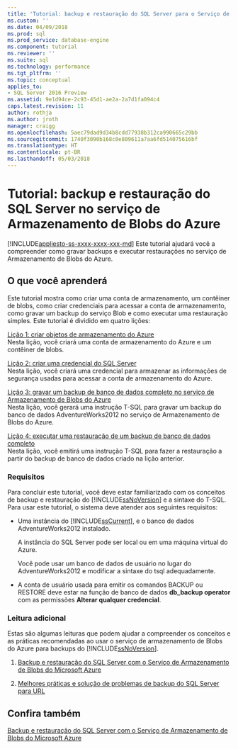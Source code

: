 ```yaml
---
title: 'Tutorial: backup e restauração do SQL Server para o Serviço de Armazenamento de Blobs do Azure | Microsoft Docs'
ms.custom: ''
ms.date: 04/09/2018
ms.prod: sql
ms.prod_service: database-engine
ms.component: tutorial
ms.reviewer: ''
ms.suite: sql
ms.technology: performance
ms.tgt_pltfrm: ''
ms.topic: conceptual
applies_to:
- SQL Server 2016 Preview
ms.assetid: 9e1d94ce-2c93-45d1-ae2a-2a7d1fa094c4
caps.latest.revision: 11
author: rothja
ms.author: jroth
manager: craigg
ms.openlocfilehash: 5aec79dad9d34b8cdd77938b312ca990665c29bb
ms.sourcegitcommit: 1740f3090b168c0e809611a7aa6fd514075616bf
ms.translationtype: HT
ms.contentlocale: pt-BR
ms.lasthandoff: 05/03/2018
---
```

# <a name="tutorial-sql-server-backup-and-restore-to-azure-blob-storage-service"></a>Tutorial: backup e restauração do SQL Server no serviço de Armazenamento de Blobs do Azure
[!INCLUDE[appliesto-ss-xxxx-xxxx-xxx-md](../includes/appliesto-ss-xxxx-xxxx-xxx-md.md)]
Este tutorial ajudará você a compreender como gravar backups e executar restaurações no serviço de Armazenamento de Blobs do Azure.  
  
## <a name="what-you-will-learn"></a>O que você aprenderá  
Este tutorial mostra como criar uma conta de armazenamento, um contêiner de blobs, como criar credenciais para acessar a conta de armazenamento, como gravar um backup do serviço Blob e como executar uma restauração simples. Este tutorial é dividido em quatro lições:  
  
[Lição 1: criar objetos de armazenamento do Azure](http://msdn.microsoft.com/library/74edd1fd-ab00-46f7-9e29-7ba3f1a446c5)  
Nesta lição, você criará uma conta de armazenamento do Azure e um contêiner de blobs.  
  
[Lição 2: criar uma credencial do SQL Server](http://msdn.microsoft.com/library/64f8805c-1ddc-4c96-a47c-22917d12e1ab)  
Nesta lição, você criará uma credencial para armazenar as informações de segurança usadas para acessar a conta de armazenamento do Azure.  
  
[Lição 3: gravar um backup de banco de dados completo no serviço de Armazenamento de Blobs do Azure](https://technet.microsoft.com/en-us/library/jj720552&#40;v=sql.110&#41;.aspx)  
Nesta lição, você gerará uma instrução T-SQL para gravar um backup do banco de dados AdventureWorks2012 no serviço de Armazenamento de Blobs do Azure.  
  
[Lição 4: executar uma restauração de um backup de banco de dados completo](http://msdn.microsoft.com/library/580f76e6-9802-4abc-9043-db6de592c733)  
Nesta lição, você emitirá uma instrução T-SQL para fazer a restauração a partir do backup de banco de dados criado na lição anterior.  
  
### <a name="requirements"></a>Requisitos  
Para concluir este tutorial, você deve estar familiarizado com os conceitos de backup e restauração do [!INCLUDE[ssNoVersion](../includes/ssnoversion-md.md)] e a sintaxe do T-SQL. Para usar este tutorial, o sistema deve atender aos seguintes requisitos:  
  
-   Uma instância do [!INCLUDE[ssCurrent](../includes/sscurrent-md.md)], e o banco de dados AdventureWorks2012 instalado.  
  
    A instância do SQL Server pode ser local ou em uma máquina virtual do Azure.  
  
    Você pode usar um banco de dados de usuário no lugar do AdventureWorks2012 e modificar a sintaxe do tsql adequadamente.  
  
-   A conta de usuário usada para emitir os comandos BACKUP ou RESTORE deve estar na função de banco de dados **db_backup operator** com as permissões **Alterar qualquer credencial**.  
  
### <a name="additional-reading"></a>Leitura adicional  
Estas são algumas leituras que podem ajudar a compreender os conceitos e as práticas recomendadas ao usar o serviço de armazenamento de Blobs do Azure para backups do [!INCLUDE[ssNoVersion](../includes/ssnoversion-md.md)].  
  
1.  [Backup e restauração do SQL Server com o Serviço de Armazenamento de Blobs do Microsoft Azure](../relational-databases/backup-restore/sql-server-backup-and-restore-with-microsoft-azure-blob-storage-service.md)  
  
2.  [Melhores práticas e solução de problemas de backup do SQL Server para URL](../relational-databases/backup-restore/sql-server-backup-to-url-best-practices-and-troubleshooting.md)  
  
## <a name="see-also"></a>Confira também  
[Backup e restauração do SQL Server com o Serviço de Armazenamento de Blobs do Microsoft Azure](../relational-databases/backup-restore/sql-server-backup-and-restore-with-microsoft-azure-blob-storage-service.md)

